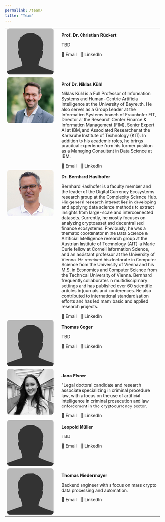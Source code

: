 ```yaml
---
permalink: /team/
title: "Team"
---
```


<table>
  <tr>
    <td style="vertical-align: top; width: 150px;">
      <img src="../assets/images/bio-photo-christian-rueckert.jpg" alt="Christian Rückert" style="width: 150px; height: 150px; object-fit: cover; object-position: top; border-radius: 8px;">
    </td>
    <td style="vertical-align: top; padding-left: 20px;">
      <p><strong>Prof. Dr. Christian Rückert</strong></p>
      <p>TBD</p>
      <a href="mailto:john@example.com" style="text-decoration: none; margin-right: 10px;">
        📧 Email
      </a>
      <a href="https://linkedin.com/in/johndoe" target="_blank" style="text-decoration: none;">
        🔗 LinkedIn
      </a>
    </td>
  </tr>
  
  <tr>
    <td style="vertical-align: top; width: 150px;">
      <img src="../assets/images/bio-photo-niklas-kuehl.jpg" alt="Niklas Kühl" style="width: 150px; height: 150px; object-fit: cover; object-position: top; border-radius: 8px;">
    </td>
    <td style="vertical-align: top; padding-left: 20px;">
      <p><strong>Prof Dr. Niklas Kühl</strong></p>
      <p>Niklas Kühl is a Full Professor of Information Systems and Human-Centric Artificial Intelligence at the University of Bayreuth. He also serves as a Group Leader at the Information Systems branch of Fraunhofer FIT, Director at the Research Center Finance & Information Management (FIM), Senior Expert AI at IBM, and Associated Researcher at the Karlsruhe Institute of Technology (KIT). In addition to his academic roles, he brings practical experience from his former position as a Managing Consultant in Data Science at IBM.</p>
      <a href="mailto:john@example.com" style="text-decoration: none; margin-right: 10px;">
        📧 Email
      </a>
      <a href="https://linkedin.com/in/johndoe" target="_blank" style="text-decoration: none;">
        🔗 LinkedIn
      </a>
    </td>
  </tr>
  
  <tr>
    <td style="vertical-align: top; width: 150px;">
      <img src="../assets/images/bio-photo-bernhard-haslhofer.jpg" alt="Bernhard Haslhofer" style="width: 150px; height: 150px; object-fit: cover; object-position: top; border-radius: 8px;">
    </td>
    <td style="vertical-align: top; padding-left: 20px;">
      <p><strong>Dr. Bernhard Haslhofer</strong></p>
      <p>Bernhard Haslhofer is a faculty member and the leader of the Digital Currency Ecosystems research group at the Complexity Science Hub.
      His general research interest lies in developing and applying data science methods to extract insights from large-scale and interconnected datasets. Currently, he mostly focuses on analyzing cryptoasset and decentralized finance ecosystems.
      Previously, he was a thematic coordinator in the Data Science & Artificial Intelligence research group at the Austrian Institute of Technology (AIT), a Marie Curie fellow at Cornell Information Science, and an assistant professor at the University of Vienna. He received his doctorate in Computer Science from the University of Vienna and his M.S. in Economics and Computer Science from the Technical University of Vienna.
      Bernhard frequently collaborates in multidisciplinary settings and has published over 60 scientific articles in journals and conferences. He also contributed to international standardization efforts and has led many basic and applied research projects.</p>
      <a href="mailto:john@example.com" style="text-decoration: none; margin-right: 10px;">
        📧 Email
      </a>
      <a href="https://linkedin.com/in/johndoe" target="_blank" style="text-decoration: none;">
        🔗 LinkedIn
      </a>
    </td>
  </tr>
  
  <tr>
    <td style="vertical-align: top; width: 150px;">
      <img src="../assets/images/bio-photo-thomas-goger.jpg" alt="Thomas Goger" style="width: 150px; height: 150px; object-fit: cover; object-position: top; border-radius: 8px;">
    </td>
    <td style="vertical-align: top; padding-left: 20px;">
      <p><strong>Thomas Goger</strong></p>
      <p>TBD</p>
      <a href="mailto:john@example.com" style="text-decoration: none; margin-right: 10px;">
        📧 Email
      </a>
      <a href="https://linkedin.com/in/johndoe" target="_blank" style="text-decoration: none;">
        🔗 LinkedIn
      </a>
    </td>
  </tr>
  
  <tr>
    <td style="vertical-align: top; width: 150px;">
      <img src="../assets/images/bio-photo-jana-elsner.png" alt="Jana Elsner" style="width: 150px; height: 150px; object-fit: cover; object-position: top; border-radius: 8px;">
    </td>
    <td style="vertical-align: top; padding-left: 20px;">
      <p><strong>Jana Elsner</strong></p>
      <p>"Legal doctoral candidate and research associate specializing in criminal procedure law, with a focus on the use of artificial intelligence in criminal prosecution and law enforcement in the cryptocurrency sector.</p>
      <a href="mailto:john@example.com" style="text-decoration: none; margin-right: 10px;">
        📧 Email
      </a>
      <a href="https://linkedin.com/in/johndoe" target="_blank" style="text-decoration: none;">
        🔗 LinkedIn
      </a>
    </td>
  </tr>
  
  <tr>
    <td style="vertical-align: top; width: 150px;">
        <img src="../assets/images/bio-photo-leopold-mueller.jpg" alt="Leopold Müller" style="width: 150px; height: 150px; object-fit: cover; object-position: top; border-radius: 8px;">
    </td>
    <td style="vertical-align: top; padding-left: 20px;">
        <p><strong>Leopold Müller</strong></p>
        <p>TBD</p>
        <a href="mailto:john@example.com" style="text-decoration: none; margin-right: 10px;">
        📧 Email
        </a>
        <a href="https://linkedin.com/in/johndoe" target="_blank" style="text-decoration: none;">
        🔗 LinkedIn
        </a>
    </td>
  </tr>
  
  <tr>
    <td style="vertical-align: top; width: 150px;">
      <img src="../assets/images/bio-photo-thomas-niedermayer.jpg" alt="Thomas Niedermayer" style="width: 150px; height: 150px; object-fit: cover; object-position: top; border-radius: 8px;">
    </td>
    <td style="vertical-align: top; padding-left: 20px;">
      <p><strong>Thomas Niedermayer</strong></p>
      <p>Backend engineer with a focus on mass crypto data processing and automation.</p>
      <a href="mailto:john@example.com" style="text-decoration: none; margin-right: 10px;">
        📧 Email
      </a>
      <a href="https://linkedin.com/in/johndoe" target="_blank" style="text-decoration: none;">
        🔗 LinkedIn
      </a>
    </td>
  </tr>
</table>